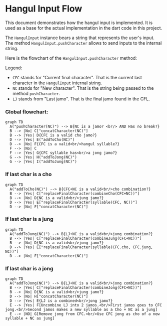 Hangul Input Flow
=================

This document demonstrates how the hangul input is implemented.
It is used as a base for the actual implementation in the dart code in this project.

The `HangulInput` instance bears a string that represents the user's input.
The method `HangulInput.pushCharacter` allows to send inputs to the internal string.

Here is the flowchart of the `HangulInput.pushCharacter` method:

Legend:
 - `CFC` stands for "Current final character". That is the current last character in the `HangulInput`
internal string.
 - `NC` stands for "New character". That is the string being passed to the method `pushCharacter`.
 - `LJ` stands from "Last jamo". That is the final jamo found in the CFL.

### Global flowchart:

```mermaid
graph TD
  A("pushCharacter(NC)") --> B{NC is a jamo? <br/> AND Has no break?}
  B --> |No| C["concatCharacter(NC)"]
  B --> |Yes| D{CFC is a valid cho jamo?}
  D --> |Yes| E("addToCho(NC)")
  D --> |No| F{CFC is a valid<br/>hangul syllable?}
  F --> |No| C
  F --> |Yes| G{CFC syllable has<br/>a jong jamo?}
  G --> |Yes| H("addToJong(NC)")
  G --> |Yes| I("addToJung(NC)")
```

### If last char is a cho

```mermaid
graph TD
  A("addToCho(NC)") --> B{CFC+NC is a valid<br/>cho combination?}
  B --> |Yes| C["replaceFinalCharacter(combineCho(CFC+NC))"]
  B --> |No| D{NC is a valid<br/>jung jamo?}
  D --> |Yes| E["replaceFinalCharacter(syllable(CFC, NC))"]
  D --> |No| F["concatCharacter(NC)"]
```

### If last char is a jung

```mermaid
graph TD
  A("addToJung(NC)") --> B{LJ+NC is a valid<br/>jung combination?}
  B --> |Yes| C["replaceFinalCharacter(combineJung(CFC+NC))"]
  B --> |No| D{NC is a valid<br/>jong jamo?}
  D --> |Yes| E["replaceFinalCharacter(syllable(CFC.cho, CFC.jung, NC))"]
  D --> |No| F["concatCharacter(NC)"]
```

### If last char is a jong

```mermaid
graph TD
  A("addToJong(NC)") --> B{LJ+NC is a valid<br/>jong combination?}
  B --> |Yes| C["replaceFinalCharacter(combineJong(CFC+NC))"]
  B --> |No| D{NC is a valid<br/>jung jamo?}
  D --> |No| H["concatCharacter(NC)"]
  D --> |Yes| E{LJ is a combined<br/>jong jamo?}
  E --> |Yes| F[Uncombine LJ into 2 jamos.<br/>First jamos goes to CFC jong.<br/>Second jamos makes a new syllable as a Cho + NC as a jung]
  E --> |NO| G[Remove jong from CFC.<br/>Use CFC jong as cho of a new syllable + NC as jung]
```